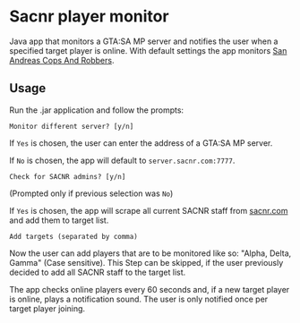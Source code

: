 # Sacnr player monitor

Java app that monitors a GTA:SA MP server and notifies the user when a specified target player is online.
With default settings the app monitors [San Andreas Cops And Robbers](https://sacnr.com).


## Usage

Run the .jar application and follow the prompts:

```
Monitor different server? [y/n]
```
If `Yes` is chosen, the user can enter the address of a GTA:SA MP server.

If `No` is chosen, the app will default to `server.sacnr.com:7777`.

```
Check for SACNR admins? [y/n]
```
(Prompted only if previous selection was `No`)

If `Yes` is chosen, the app will scrape all current SACNR staff from [sacnr.com](https://sacnr.com) and add them to target list.

```
Add targets (separated by comma)
```
Now the user can add players that are to be monitored like so: "Alpha, Delta, Gamma" (Case sensitive). 
This Step can be skipped, if the user previously decided to add all SACNR staff to the target list.


The app checks online players every 60 seconds and, if a new target player is online, plays a notification sound.
The user is only notified once per target player joining.